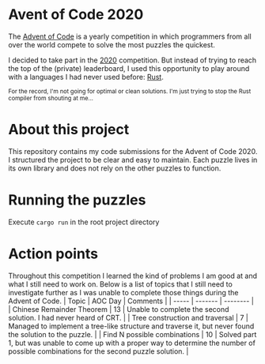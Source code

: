 # Avent of Code 2020
The [Advent of Code](https://adventofcode.com) is a yearly competition in which programmers from all over the world compete to solve the most puzzles the quickest.

I decided to take part in the [2020](https://adventofcode.com/2020) competition. But instead of trying to reach the top of the (private) leaderboard, I used this opportunity to play around with a languages I had never used before: [Rust](https://rustlang.org).

<sub>For the record, I'm not going for optimal or clean solutions. I'm just trying to stop the Rust compiler from shouting at me...</sub>

# About this project
This repository contains my code submissions for the Advent of Code 2020. I structured the project to be clear and easy to maintain. Each puzzle lives in its own library and does not rely on the other puzzles to function.

# Running the puzzles
Execute `cargo run` in the root project directory

# Action points
Throughout this competition I learned the kind of problems I am good at and what I still need to work on.
Below is a list of topics that I still need to investigate further as I was unable to complete those things during the Advent of Code.
| Topic | AOC Day | Comments |
| ----- | ------- | -------- |
| Chinese Remainder Theorem | 13 | Unable to complete the second solution. I had never heard of CRT. |
| Tree construction and traversal | 7 | Managed to implement a tree-like structure and traverse it, but never found the solution to the puzzle. |
| Find N possible combinations | 10 | Solved part 1, but was unable to come up with a proper way to determine the number of possible combinations for the second puzzle solution. |
